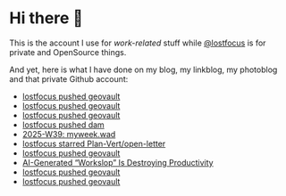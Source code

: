 # Hi there 👋

This is the account I use for _work-related_ stuff while [@lostfocus](https://github.com/lostfocus) is for private 
and OpenSource things.

And yet, here is what I have done on my blog, my linkblog, my photoblog and that private Github account:

<!-- POST-LIST:START -->
- [lostfocus pushed geovault](https://github.com/lostfocus/geovault/compare/4ba4eda8dd...f5075a7269)
- [lostfocus pushed geovault](https://github.com/lostfocus/geovault/compare/15c11bbfc1...4ba4eda8dd)
- [lostfocus pushed geovault](https://github.com/lostfocus/geovault/compare/9c4de69099...15c11bbfc1)
- [lostfocus pushed dam](https://github.com/lostfocus/dam/compare/b0ab3792d4...d0828c0c06)
- [2025-W39: myweek.wad](https://lostfocus.de/2025/09/28/2025-w39-myweek-wad/)
- [lostfocus starred Plan-Vert/open-letter](https://github.com/Plan-Vert/open-letter)
- [lostfocus pushed geovault](https://github.com/lostfocus/geovault/compare/3c388acb57...9c4de69099)
- [AI-Generated “Workslop” Is Destroying Productivity](https://hbr.org/2025/09/ai-generated-workslop-is-destroying-productivity?utm_medium=email&utm_source=newsletter_various&utm_campaign=specialrec_Active&deliveryName=NL_HBRRecommends_20250925)
- [lostfocus pushed geovault](https://github.com/lostfocus/geovault/compare/462716d7d7...3c388acb57)
- [lostfocus pushed geovault](https://github.com/lostfocus/geovault/compare/7ff4b5a0e9...462716d7d7)
<!-- POST-LIST:END -->